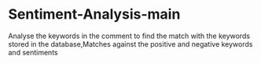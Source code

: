 # Sentiment-Analysis-main
Analyse the keywords in the comment to find the match with the keywords stored in the database,Matches against the positive and negative keywords and sentiments
